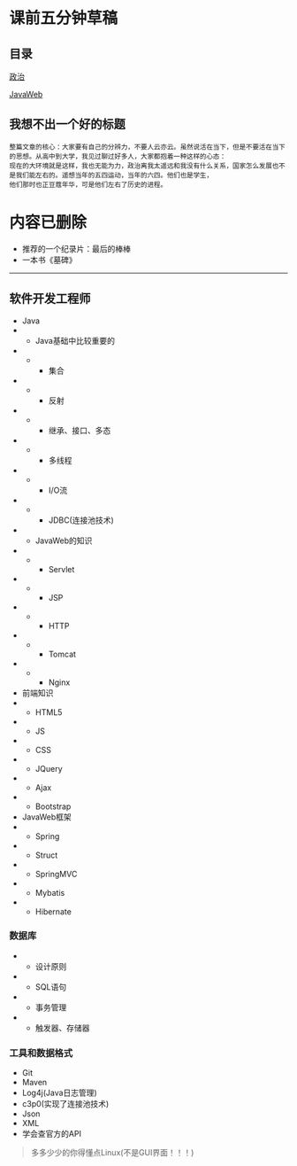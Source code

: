 # 课前五分钟草稿

## 目录
[政治](#PlanA)

[JavaWeb](#PlanB)


<span id="PlanA"></span>
## 我想不出一个好的标题
```
整篇文章的核心：大家要有自己的分辨力，不要人云亦云。虽然说活在当下，但是不要活在当下的思想。从高中到大学，我见过聊过好多人，大家都抱着一种这样的心态：
现在的大环境就是这样，我也无能为力，政治离我太遥远和我没有什么关系，国家怎么发展也不是我们能左右的。遥想当年的五四运动，当年的六四。他们也是学生，
他们那时也正豆蔻年华，可是他们左右了历史的进程。
```
# **内容已删除**
- 推荐的一个纪录片：最后的棒棒
- 一本书《墓碑》



----------
<span id="PlanB"></span>
## 软件开发工程师
- Java
- - Java基础中比较重要的
- - - 集合
- - -  反射
- - -  继承、接口、多态
- - - 多线程
- - - I/O流
- - - JDBC(连接池技术)
- - JavaWeb的知识
- - - Servlet
- - - JSP
- - - HTTP
- - - Tomcat
- - - Nginx
-  前端知识
-  - HTML5
-  - JS
-  -  CSS
-  - JQuery
-  -  Ajax
-  - Bootstrap
-  JavaWeb框架
-  - Spring
- - Struct
-  - SpringMVC
-  - Mybatis
-  - Hibernate
### 数据库
- - 设计原则
- - SQL语句
- - 事务管理
- - 触发器、存储器
### 工具和数据格式
- Git
- Maven
- Log4j(Java日志管理)
- c3p0(实现了连接池技术)
- Json
- XML
- 学会查官方的API


> 多多少少的你得懂点Linux(不是GUI界面！！！)
